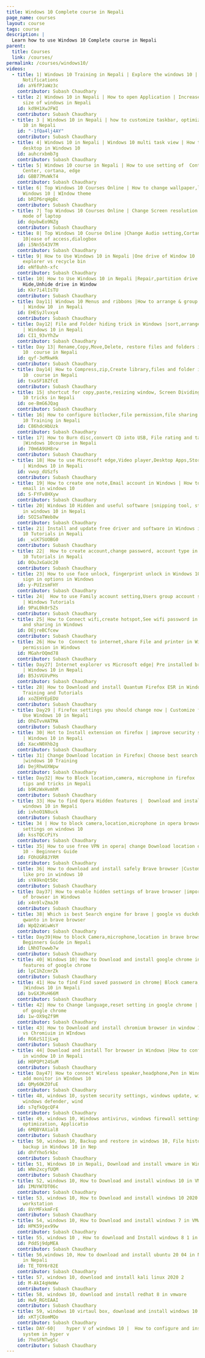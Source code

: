```yaml
---
title: Windows 10 Complete course in Nepali
page_name: courses
layout: course
tags: course
description: |
  Learn how to use Windows 10 Complete course in Nepali
parent:
  title: Courses
  link: /courses/
permalink: /courses/windows10/
videos:
  - title: 1| Windows 10 Training in Nepali | Explore the windows 10 | tabletmode, startmenu,
      Notifications
    id: aY6fPJaWz3c
    contributor: Subash Chaudhary
  - title: 2| Windows 10 in Nepali | How to open Application | Increase and decrese
      size of windows in Nepali
    id: kd9H1XwJFWI
    contributor: Subash Chaudhary
  - title: 3 | Windows 10 in Nepali | how to customize taskbar, optimize search in windows
      10 in Nepali
    id: "-1fQa4lj4AY"
    contributor: Subash Chaudhary
  - title: 4| Windows 10 in Nepali | Windows 10 multi task view | How to use multiple
      desktop in Windows 10
    id: auhcrxbmb7g
    contributor: Subash Chaudhary
  - title: 5| Windows 10 course in Nepali | How to use setting of  Control panel,Action
      Center, cortana, edge
    id: GBB77MvWkT4
    contributor: Subash Chaudhary
  - title: 6| Top Windows 10 Courses Online | How to change wallpaper,lock screen in
      Windows 10 | WIndow theme
    id: bRIP6rqHgBc
    contributor: Subash Chaudhary
  - title: 7| Top Windows 10 Courses Online | Change Screen resolution |Turn on sleep,hibernate
      mode of laptop
    id: dqvbwEo9NZg
    contributor: Subash Chaudhary
  - title: 8| Top Windows 10 Course Online |Change Audio setting,Cortana of windows
      10|ease of access,dialogbox
    id: i5Nn5543V7M
    contributor: Subash Chaudhary
  - title: 9| How to Use Windows 10 in Nepali |One drive of Window 10 |Onedrive vs file
      explorer vs recycle bin
    id: eNf8uhh-xfc
    contributor: Subash Chaudhary
  - title: 10| How to Use Windows 10 in Nepali |Repair,partition drive in windows |
      Hide,Unhide drive in Window
    id: Kkr7i4lIsTU
    contributor: Subash Chaudhary
  - title: Day11| Windows 10 Menus and ribbons |How to arrange & group files and folder
      | Window 10  in Nepali
    id: EHESyJlvxy4
    contributor: Subash Chaudhary
  - title: Day12| File and Folder hiding trick in Windows |sort,arrange files and folder
      | Windows 10 in Nepali
    id: CI1_93vYhZw
    contributor: Subash Chaudhary
  - title: Day 13| Rename,Copy,Move,Delete, restore files and folders in Windows | Windows
      10  course in Nepali
    id: qyf-3eMkwHk
    contributor: Subash Chaudhary
  - title: Day14| How to Compress,zip,Create library,files and folder in windows | Windows
      10  course in Nepali
    id: txaSF18ZfcE
    contributor: Subash Chaudhary
  - title: 15| shortcut for copy,paste,resizing window, Screen Dividing in Window |Window
      10 tricks in Nepali
    id: oe-BmG6JQag
    contributor: Subash Chaudhary
  - title: 16| How to configure bitlocker,file permission,file sharing in Window |Windows
      10 Training in Nepali
    id: C86hdcHbUzk
    contributor: Subash Chaudhary
  - title: 17| How to Burn disc,convert CD into USB, File rating and tag in Windows
      |Windows 10course in Nepali
    id: 70m6A9UH8rw
    contributor: Subash Chaudhary
  - title: 18| How to use Microsoft edge,Video player,Desktop Apps,Store apps in WIndows
      | Windows 10 in Nepali
    id: vwvp_dUSzfs
    contributor: Subash Chaudhary
  - title: 19| How to create one note,Email account in Windows | How to Connect multiple
      email in windows 10
    id: S-FYFv8HXyw
    contributor: Subash Chaudhary
  - title: 20| Windows 10 Hidden and useful software |snipping tool, sticky note, paint
      in windows 10 in Nepali
    id: SOISaTWeb8w
    contributor: Subash Chaudhary
  - title: 21| Install and update free driver and software in Windows in Nepali |Windows
      10 Tutorials in Nepali
    id: _wiK7SUOBG0
    contributor: Subash Chaudhary
  - title: 22|  How to create account,change password, account type in Windows | Windows
      10 Tutorials in Nepali
    id: 0OuJxGaUc20
    contributor: Subash Chaudhary
  - title: 23| How to use face unlock, fingerprint unlock in Windows 10 | Different
      sign in options in Windows
    id: y-PUIzsmFHY
    contributor: Subash Chaudhary
  - title: 24|  How to use Family account setting,Users group account setting in windows
      | Windows Tutorials
    id: 9PaL0k0r5Zs
    contributor: Subash Chaudhary
  - title: 25| How to Connect wifi,create hotspot,See wifi password in Windows |Network
      and sharing in Windows
    id: DEjreBCfcew
    contributor: Subash Chaudhary
  - title: 26| How to  Connect to internet,share File and printer in Windows | Homegroup
      permission in Windows
    id: MGahrOQmd78
    contributor: Subash Chaudhary
  - title: Day27| Internet explorer vs Microsoft edge| Pre installed browsers In Windows
      | Windows 10 in Nepali
    id: B5JsVGVvPHs
    contributor: Subash Chaudhary
  - title: 28| How to Download and install Quantum Firefox ESR in Windows | Windows
      Training and Tutorials
    id: xoZEHYEpEDU
    contributor: Subash Chaudhary
  - title: Day29 | Firefox settings you should change now | Customize firefox| How to
      Use Windows 10 in Nepali
    id: OhGTvvHATMA
    contributor: Subash Chaudhary
  - title: 30| Hot to Install extension on firefox | improve security setting of Firefox
      | Windows 10 in Nepali
    id: XacxN0Xhb2g
    contributor: Subash Chaudhary
  - title: 31| Change Download location in Firefox| Choose best search engine for firefox
      |windows 10 Training
    id: DejRhwUXWpw
    contributor: Subash Chaudhary
  - title: Day32| How to Block location,camera, microphone in firefox |  Windows 10
      tips and tricks in Nepali
    id: b9KzWxHvmhM
    contributor: Subash Chaudhary
  - title: 33| How to find Opera Hidden features |  Download and install Opera in Windows|
      windows 10 in Nepali
    id: ivhoO1N8uck
    contributor: Subash Chaudhary
  - title: 34 | How to block camera,location,microphone in opera browser |Opera security
      settings on windows 10
    id: kssTQCcPiYs
    contributor: Subash Chaudhary
  - title: 35| How to use free VPN in opera| change Download location of opera | Windows
      10 - Beginners Guide
    id: FOhUGR8JYRM
    contributor: Subash Chaudhary
  - title: 36| How to download and install safely Brave browser |Customize brave browser
      like pro in windows 10
    id: sYA9knQt50c
    contributor: Subash Chaudhary
  - title: Day37| How to enable hidden settings of brave browser |import password setting
      of browser in Windows
    id: x4n9lvZmaJ0
    contributor: Subash Chaudhary
  - title: 38| Which is best Search engine for brave | google vs duckdukgo vs bing vs
      qwanto in brave browser
    id: WpQ2xWiwWsY
    contributor: Subash Chaudhary
  - title: Day39|How to block Camera,microphone,location in brave browser |Windows 10
      Beginners Guide in Nepali
    id: LNhOTowwb7w
    contributor: Subash Chaudhary
  - title: 40| Windows 10| How to Download and install google chrome in window|Hidden
      features of google chrome
    id: lpC1hZcmrZk
    contributor: Subash Chaudhary
  - title: 41| How to find Find saved password in chrome| Block camera,location of chrome
      |Windows 10 in Nepali
    id: bvGXJRvH66M
    contributor: Subash Chaudhary
  - title: 42| How to Change language,reset setting in google chrome | Google vs duckduckgo
      of google chrome
    id: 1w-OX9qZf9M
    contributor: Subash Chaudhary
  - title: 43| How to Download and install chromium browser in window 10 |google chrome
      vs Chromiuim in WIndows
    id: RG6zS1IjLwg
    contributor: Subash Chaudhary
  - title: 44| Download and install Tor browser in Windows |How to configure Tor browser
      in window 10 in Nepali
    id: H0PQPt24SuM
    contributor: Subash Chaudhary
  - title: Day47| How to connect Wireless speaker,headphone,Pen in Windows | How to
      add monitor in WIndows 10
    id: QMy6OKZOfuE
    contributor: Subash Chaudhary
  - title: 48, windows 10, system security settings, windows update, windows anti virus,
      windows defender, wind
    id: s7qfkQgcQF4
    contributor: Subash Chaudhary
  - title: 49, windows 10, Windows antivirus, windows firewall settings, windows power
      optimization, Applicatio
    id: 6MQBYAXial8
    contributor: Subash Chaudhary
  - title: 50, windows 10, Backup and restore in windows 10, File history for drive
      backup in Windows 10 in Nep
    id: dhfYho5rkbc
    contributor: Subash Chaudhary
  - title: 51, Windows 10 in Nepali, Download and install vmware in Windows 10
    id: WNn2xcyfUQM
    contributor: Subash Chaudhary
  - title: 52, windows 10, How to Download and install windows 10 in VMware workstation
    id: IMUYW7DT06c
    contributor: Subash Chaudhary
  - title: 53, windows 10, How to Download and install windows 10 2020 updated in VMware
      workstation
    id: 8VrMFxkmFrE
    contributor: Subash Chaudhary
  - title: 54, windows 10, How to Download and install windows 7 in VMware workstation
    id: HPK59jex99w
    contributor: Subash Chaudhary
  - title: 55, windows 10 , How to download and Install windows 8 1 in vmware ,
    id: PddSj9dpMEA
    contributor: Subash Chaudhary
  - title: 56,windows 10, How to download and install ubuntu 20 04 in Nepali, Ubuntu
      in Nepali
    id: TE_TOY6r82E
    contributor: Subash Chaudhary
  - title: 57, windows 10, download and install kali linux 2020 2
    id: M-AkI4qHeWw
    contributor: Subash Chaudhary
  - title: 58, windows 10, download and install redhat 8 in vmware
    id: Hw9_RGtEAAI
    contributor: Subash Chaudhary
  - title: 59, windows 10 virtaul box, download and install windows 10 in virtual box
    id: xKTjC8omMQo
    contributor: Subash Chaudhary
  - title: DAY-60|    hyper V of windows 10 |  How to configure and install any operating
      system in hyper v
    id: 7hoSFNTwg5c
    contributor: Subash Chaudhary
---
```

